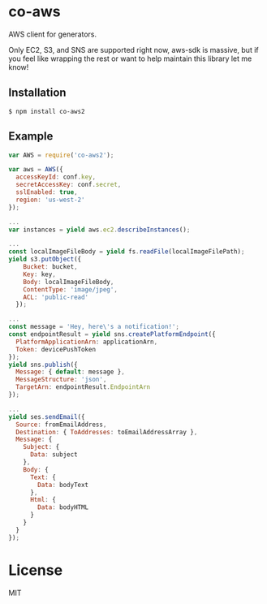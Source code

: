 # co-aws

  AWS client for generators.

  Only EC2, S3, and SNS are supported right now, aws-sdk is massive,
  but if you feel like wrapping the rest or want to help
  maintain this library let me know!

## Installation

```
$ npm install co-aws2
```

## Example

```js
var AWS = require('co-aws2');

var aws = AWS({
  accessKeyId: conf.key,
  secretAccessKey: conf.secret,
  sslEnabled: true,
  region: 'us-west-2'
});

...
var instances = yield aws.ec2.describeInstances();

...
const localImageFileBody = yield fs.readFile(localImageFilePath);
yield s3.putObject({
    Bucket: bucket,
    Key: key,
    Body: localImageFileBody,
    ContentType: 'image/jpeg',
    ACL: 'public-read'
  });

...
const message = 'Hey, here\'s a notification!';
const endpointResult = yield sns.createPlatformEndpoint({
  PlatformApplicationArn: applicationArn,
  Token: devicePushToken
});
yield sns.publish({
  Message: { default: message },
  MessageStructure: 'json',
  TargetArn: endpointResult.EndpointArn
});

...
yield ses.sendEmail({
  Source: fromEmailAddress,
  Destination: { ToAddresses: toEmailAddressArray },
  Message: {
    Subject: {
      Data: subject
    },
    Body: {
      Text: {
        Data: bodyText
      },
      Html: {
        Data: bodyHTML
      }
    }
  }
});

```

# License

  MIT
